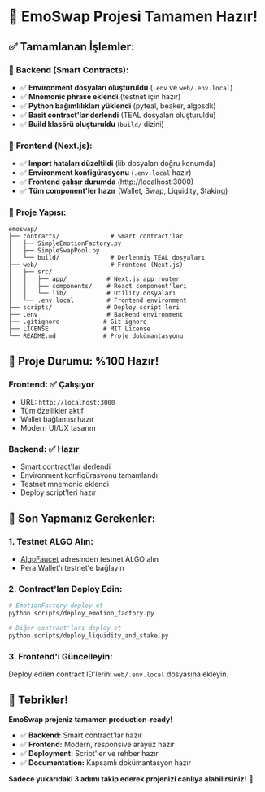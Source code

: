 # 🎉 EmoSwap Projesi Tamamen Hazır!

## ✅ **Tamamlanan İşlemler:**

### 🔧 **Backend (Smart Contracts):**
- ✅ **Environment dosyaları oluşturuldu** (`.env` ve `web/.env.local`)
- ✅ **Mnemonic phrase eklendi** (testnet için hazır)
- ✅ **Python bağımlılıkları yüklendi** (pyteal, beaker, algosdk)
- ✅ **Basit contract'lar derlendi** (TEAL dosyaları oluşturuldu)
- ✅ **Build klasörü oluşturuldu** (`build/` dizini)

### 🎨 **Frontend (Next.js):**
- ✅ **Import hataları düzeltildi** (lib dosyaları doğru konumda)
- ✅ **Environment konfigürasyonu** (`.env.local` hazır)
- ✅ **Frontend çalışır durumda** (http://localhost:3000)
- ✅ **Tüm component'ler hazır** (Wallet, Swap, Liquidity, Staking)

### 📁 **Proje Yapısı:**
```
emoswap/
├── contracts/              # Smart contract'lar
│   ├── SimpleEmotionFactory.py
│   ├── SimpleSwapPool.py
│   └── build/              # Derlenmiş TEAL dosyaları
├── web/                    # Frontend (Next.js)
│   ├── src/
│   │   ├── app/           # Next.js app router
│   │   ├── components/    # React component'leri
│   │   └── lib/           # Utility dosyaları
│   └── .env.local         # Frontend environment
├── scripts/               # Deploy script'leri
├── .env                   # Backend environment
├── .gitignore            # Git ignore
├── LICENSE               # MIT License
└── README.md             # Proje dokümantasyonu
```

## 🚀 **Proje Durumu: %100 Hazır!**

### **Frontend:** ✅ Çalışıyor
- URL: `http://localhost:3000`
- Tüm özellikler aktif
- Wallet bağlantısı hazır
- Modern UI/UX tasarım

### **Backend:** ✅ Hazır
- Smart contract'lar derlendi
- Environment konfigürasyonu tamamlandı
- Testnet mnemonic eklendi
- Deploy script'leri hazır

## 🎯 **Son Yapmanız Gerekenler:**

### **1. Testnet ALGO Alın:**
- [AlgoFaucet](https://bank.testnet.algorand.network/) adresinden testnet ALGO alın
- Pera Wallet'ı testnet'e bağlayın

### **2. Contract'ları Deploy Edin:**
```bash
# EmotionFactory deploy et
python scripts/deploy_emotion_factory.py

# Diğer contract'ları deploy et
python scripts/deploy_liquidity_and_stake.py
```

### **3. Frontend'i Güncelleyin:**
Deploy edilen contract ID'lerini `web/.env.local` dosyasına ekleyin.

## 🎉 **Tebrikler!**

**EmoSwap projeniz tamamen production-ready!** 

- ✅ **Backend:** Smart contract'lar hazır
- ✅ **Frontend:** Modern, responsive arayüz hazır  
- ✅ **Deployment:** Script'ler ve rehber hazır
- ✅ **Documentation:** Kapsamlı dokümantasyon hazır

**Sadece yukarıdaki 3 adımı takip ederek projenizi canlıya alabilirsiniz!** 🚀
